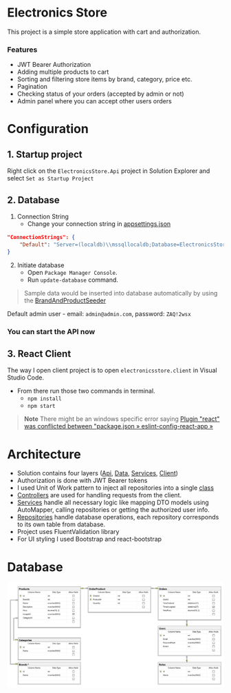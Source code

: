 # Electronics Store
This project is a simple store application with cart and authorization.

### Features
- JWT Bearer Authorization
- Adding multiple products to cart
- Sorting and filtering store items by brand, category, price etc.
- Pagination
- Checking status of your orders (accepted by admin or not)
- Admin panel where you can accept other users orders

# Configuration
## 1. Startup project
Right click on the `ElectronicsStore.Api` project in Solution Explorer and select `Set as Startup Project`

## 2. Database
1. Connection String
    - Change your connection string in [appsettings.json](ElectronicsStore.Api/appsettings.json)
```json
"ConnectionStrings": {
    "Default": "Server=(localdb)\\mssqllocaldb;Database=ElectronicsStore;Trusted_Connection=True;"
}
```

2. Initiate database
    - Open `Package Manager Console`.
    - Run `update-database` command.
> Sample data would be inserted into database automatically by using the [BrandAndProductSeeder](ElectronicsStore.Services/BrandAndProductSeeder.cs)

Default admin user - email: `admin@admin.com`, password: `ZAQ!2wsx`

### You can start the API now

## 3. React Client
The way I open client project is to open `electronicsstore.client` in Visual Studio Code.
- From there run those two commands in terminal.
    - `npm install`
    - `npm start`
>**Note**
> There might be an windows specific error saying [Plugin "react" was conflicted between "package.json » eslint-config-react-app »](https://stackoverflow.com/questions/70377211/error-when-deploying-react-app-and-it-keeps-sayings-plugin-react-was-confli)

# Architecture
- Solution contains four layers ([Api](ElectronicsStore.Api), [Data](ElectronicsStore.Data), [Services](ElectronicsStore.Services), [Client](electronicsstore.client))
- Authorization is done with JWT Bearer tokens
- I used Unit of Work pattern to inject all repositories into a single [class](ElectronicsStore.Data/ElectronicsStoreUnitOfWork.cs)
- [Controllers](ElectronicsStore.Api/Controllers) are used for handling requests from the client.
- [Services](ElectronicsStore.Services) handle all necessary logic like mapping DTO models using AutoMapper, calling repositories or getting the authorized user info.
- [Repositories](ElectronicsStore.Data/Repositories) handle database operations, each repository corresponds to its own table from database.
- Project uses FluentValidation library
- For UI styling I used Bootstrap and react-bootstrap

# Database
![Database Schema](dbSchema.jpg)
